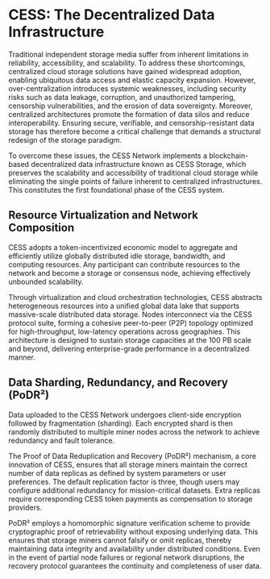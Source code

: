 # CESS: The Decentralized Data Infrastructure 

Traditional independent storage media suffer from inherent limitations in reliability, accessibility, and scalability. To address these shortcomings, centralized cloud storage solutions have gained widespread adoption, enabling ubiquitous data access and elastic capacity expansion. However, over-centralization introduces systemic weaknesses, including security risks such as data leakage, corruption, and unauthorized tampering, censorship vulnerabilities, and the erosion of data sovereignty. Moreover, centralized architectures promote the formation of data silos and reduce interoperability. Ensuring secure, verifiable, and censorship-resistant data storage has therefore become a critical challenge that demands a structural redesign of the storage paradigm.

To overcome these issues, the CESS Network implements a blockchain-based decentralized data infrastructure known as CESS Storage, which preserves the scalability and accessibility of traditional cloud storage while eliminating the single points of failure inherent to centralized infrastructures. This constitutes the first foundational phase of the CESS system.

## Resource Virtualization and Network Composition

CESS adopts a token-incentivized economic model to aggregate and efficiently utilize globally distributed idle storage, bandwidth, and computing resources. Any participant can contribute resources to the network and become a storage or consensus node, achieving effectively unbounded scalability.

Through virtualization and cloud orchestration technologies, CESS abstracts heterogeneous resources into a unified global data lake that supports massive-scale distributed data storage. Nodes interconnect via the CESS protocol suite, forming a cohesive peer-to-peer (P2P) topology optimized for high-throughput, low-latency operations across geographies. This architecture is designed to sustain storage capacities at the 100 PB scale and beyond, delivering enterprise-grade performance in a decentralized manner.

## Data Sharding, Redundancy, and Recovery (PoDR²)

Data uploaded to the CESS Network undergoes client-side encryption followed by fragmentation (sharding). Each encrypted shard is then randomly distributed to multiple miner nodes across the network to achieve redundancy and fault tolerance.

The Proof of Data Reduplication and Recovery (PoDR²) mechanism, a core innovation of CESS, ensures that all storage miners maintain the correct number of data replicas as defined by system parameters or user preferences. The default replication factor is three, though users may configure additional redundancy for mission-critical datasets. Extra replicas require corresponding CESS token payments as compensation to storage providers.

PoDR² employs a homomorphic signature verification scheme to provide cryptographic proof of retrievability without exposing underlying data. This ensures that storage miners cannot falsify or omit replicas, thereby maintaining data integrity and availability under distributed conditions. Even in the event of partial node failures or regional network disruptions, the recovery protocol guarantees the continuity and completeness of user data.


<!--
- [Identification](identification.md)
- [Consistency Guarantee](consensus-security.md)
- [Node Discovery](node-discovery.md)
- [Message Protocol](message-protocol.md)
- [Storage Method](storage-method.md)
-->
